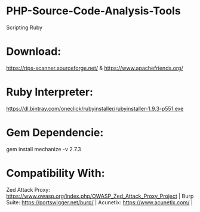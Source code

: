 # PHP-Source-Code-Analysis-Tools
Scripting Ruby

# Download:
https://rips-scanner.sourceforge.net/ & https://www.apachefriends.org/

# Ruby Interpreter: 
https://dl.bintray.com/oneclick/rubyinstaller/rubyinstaller-1.9.3-p551.exe
# Gem Dependencie: 
gem install mechanize -v 2.7.3

# Compatibility With:
Zed Attack Proxy: https://www.owasp.org/index.php/OWASP_Zed_Attack_Proxy_Project |
Burp Suite: https://portswigger.net/burp/ |
Acunetix: https://www.acunetix.com/ |

